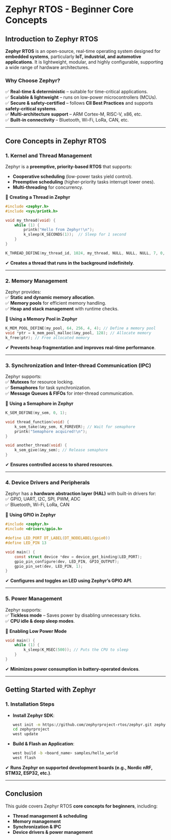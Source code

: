 # **Zephyr RTOS - Beginner Core Concepts**  

## **Introduction to Zephyr RTOS**  
**Zephyr RTOS** is an open-source, real-time operating system designed for **embedded systems**, particularly **IoT, industrial, and automotive applications**. It is lightweight, modular, and highly configurable, supporting a wide range of hardware architectures.

### **Why Choose Zephyr?**
✅ **Real-time & deterministic** – suitable for time-critical applications.  
✅ **Scalable & lightweight** – runs on low-power microcontrollers (MCUs).  
✅ **Secure & safety-certified** – follows **CII Best Practices** and supports **safety-critical systems**.  
✅ **Multi-architecture support** – ARM Cortex-M, RISC-V, x86, etc.  
✅ **Built-in connectivity** – Bluetooth, Wi-Fi, LoRa, CAN, etc.  

---

## **Core Concepts in Zephyr RTOS**
### **1. Kernel and Thread Management**
Zephyr is a **preemptive, priority-based RTOS** that supports:
- **Cooperative scheduling** (low-power tasks yield control).  
- **Preemptive scheduling** (higher-priority tasks interrupt lower ones).  
- **Multi-threading** for concurrency.  

🔹 **Creating a Thread in Zephyr**  
```c
#include <zephyr.h>
#include <sys/printk.h>

void my_thread(void) {
    while (1) {
        printk("Hello from Zephyr!\n");
        k_sleep(K_SECONDS(1));  // Sleep for 1 second
    }
}

K_THREAD_DEFINE(my_thread_id, 1024, my_thread, NULL, NULL, NULL, 7, 0, 0);
```
✔ **Creates a thread that runs in the background indefinitely**.

---

### **2. Memory Management**
Zephyr provides:  
✅ **Static and dynamic memory allocation**.  
✅ **Memory pools** for efficient memory handling.  
✅ **Heap and stack management** with runtime checks.  

🔹 **Using a Memory Pool in Zephyr**  
```c
K_MEM_POOL_DEFINE(my_pool, 64, 256, 4, 4); // Define a memory pool
void *ptr = k_mem_pool_malloc(&my_pool, 128); // Allocate memory
k_free(ptr); // Free allocated memory
```

✔ **Prevents heap fragmentation and improves real-time performance**.

---

### **3. Synchronization and Inter-thread Communication (IPC)**
Zephyr supports:  
✅ **Mutexes** for resource locking.  
✅ **Semaphores** for task synchronization.  
✅ **Message Queues & FIFOs** for inter-thread communication.  

🔹 **Using a Semaphore in Zephyr**  
```c
K_SEM_DEFINE(my_sem, 0, 1);

void thread_function(void) {
    k_sem_take(&my_sem, K_FOREVER); // Wait for semaphore
    printk("Semaphore acquired!\n");
}

void another_thread(void) {
    k_sem_give(&my_sem); // Release semaphore
}
```

✔ **Ensures controlled access to shared resources**.

---

### **4. Device Drivers and Peripherals**
Zephyr has a **hardware abstraction layer (HAL)** with built-in drivers for:  
✅ GPIO, UART, I2C, SPI, PWM, ADC  
✅ Bluetooth, Wi-Fi, LoRa, CAN  

🔹 **Using GPIO in Zephyr**  
```c
#include <zephyr.h>
#include <drivers/gpio.h>

#define LED_PORT DT_LABEL(DT_NODELABEL(gpio0))
#define LED_PIN 13

void main() {
    const struct device *dev = device_get_binding(LED_PORT);
    gpio_pin_configure(dev, LED_PIN, GPIO_OUTPUT);
    gpio_pin_set(dev, LED_PIN, 1);
}
```

✔ **Configures and toggles an LED using Zephyr’s GPIO API**.

---

### **5. Power Management**
Zephyr supports:  
✅ **Tickless mode** – Saves power by disabling unnecessary ticks.  
✅ **CPU idle & deep sleep modes**.  

🔹 **Enabling Low Power Mode**  
```c
void main() {
    while (1) {
        k_sleep(K_MSEC(500)); // Puts the CPU to sleep
    }
}
```

✔ **Minimizes power consumption in battery-operated devices**.

---

## **Getting Started with Zephyr**
### **1. Installation Steps**
- **Install Zephyr SDK**:  
  ```sh
  west init -m https://github.com/zephyrproject-rtos/zephyr.git zephyrproject
  cd zephyrproject
  west update
  ```
- **Build & Flash an Application**:  
  ```sh
  west build -b <board_name> samples/hello_world
  west flash
  ```
✔ **Runs Zephyr on supported development boards (e.g., Nordic nRF, STM32, ESP32, etc.)**.

---

## **Conclusion**
This guide covers Zephyr RTOS **core concepts for beginners**, including:  
- **Thread management & scheduling**  
- **Memory management**  
- **Synchronization & IPC**  
- **Device drivers & power management**  
